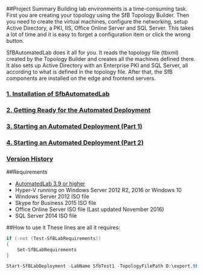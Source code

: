 ##Project Summary
Building lab environments is a time-consuming task. First you are creating your topology using the SfB Topology Builder. Then you need to create the virtual machines, configure the networking, setup Active Directory, a PKI, IIS, Office Online Server and SQL Server. This takes a lot of time and it is easy to forget a configuration item or click the wrong button.

SfBAutomatedLab does it all for you. It reads the topology file (tbxml) created by the Topology Builder and creates all the machines defined there. It also sets up Active Directory with an Enterprise PKI and SQL Server, all according to what is defined in the topology file. After that, the SfB components are installed on the edge and frontend servers.

### [1. Installation of SfbAutomatedLab](https://github.com/AutomatedLab/SfBAutomatedLab/wiki/1.-Installation-of-SfbAutomatedLab)
### [2. Getting Ready for the Automated Deployment](https://github.com/AutomatedLab/SfBAutomatedLab/wiki/2.-Getting-Ready-for-the-Automated-Deployment)
### [3. Starting an Automated Deployment (Part 1)](https://github.com/AutomatedLab/SfBAutomatedLab/wiki/3.-Starting-an-Automated-Deployment-(Part-1))
### [4. Starting an Automated Deployment (Part 2)](https://github.com/AutomatedLab/SfBAutomatedLab/wiki/4.-Starting-an-Automated-Deployment-(Part-2))
### [Version History](https://github.com/AutomatedLab/SfBAutomatedLab/wiki/Version-History)

##Requirements
* [AutomatedLab 3.9 or higher]( https://github.com/AutomatedLab/AutomatedLab/releases)
* Hyper-V running on Windows Server 2012 R2, 2016 or Windows 10
* Windows Server 2012 ISO file
* Skype for Business 2015 ISO file
* Office Online Server ISO file (Last updated November 2016)
* SQL Server 2014 ISO file

##How to use it
These lines are all it requires:
```PowerShell
if (-not (Test-SfBLabRequirements))
{
    Set-SfBLabRequirements
}

Start-SfBLabDeployment -LabName SfbTest1 -TopologyFilePath D:\export.tbxml
```
